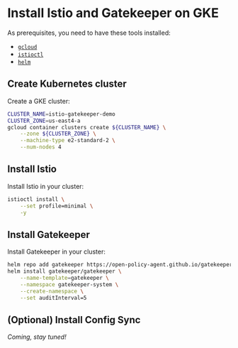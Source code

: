 # Install Istio and Gatekeeper on GKE

As prerequisites, you need to have these tools installed:
- [`gcloud`](https://cloud.google.com/sdk/docs/install)
- [`istioctl`](https://istio.io/latest/docs/setup/install/istioctl/)
- [`helm`](https://helm.sh/docs/intro/install/)

## Create Kubernetes cluster

Create a GKE cluster:
```bash
CLUSTER_NAME=istio-gatekeeper-demo
CLUSTER_ZONE=us-east4-a
gcloud container clusters create ${CLUSTER_NAME} \
    --zone ${CLUSTER_ZONE} \
    --machine-type e2-standard-2 \
    --num-nodes 4
```

## Install Istio

Install Istio in your cluster:
```bash
istioctl install \
    --set profile=minimal \
    -y
```

## Install Gatekeeper

Install Gatekeeper in your cluster:
```bash
helm repo add gatekeeper https://open-policy-agent.github.io/gatekeeper/charts
helm install gatekeeper/gatekeeper \
    --name-template=gatekeeper \
    --namespace gatekeeper-system \
    --create-namespace \
    --set auditInterval=5
```

## (Optional) Install Config Sync

_Coming, stay tuned!_